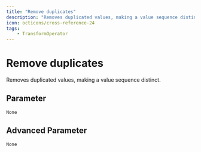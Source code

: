 ```yaml
---
title: "Remove duplicates"
description: "Removes duplicated values, making a value sequence distinct."
icon: octicons/cross-reference-24
tags: 
    - TransformOperator
---
```

# Remove duplicates
<!-- This file was generated - DO NOT CHANGE IT MANUALLY -->



Removes duplicated values, making a value sequence distinct.


## Parameter

`None`

## Advanced Parameter

`None`